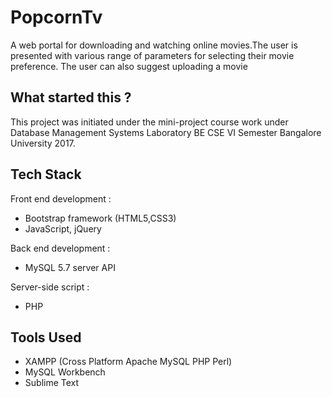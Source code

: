 # PopcornTv
A web portal for downloading and watching online movies.The user is presented with various range of parameters for selecting their movie preference. The user can also suggest uploading a movie 

## What started this ?
This project was initiated under the mini-project course work under Database Management Systems Laboratory BE CSE VI Semester Bangalore University 2017.

## Tech Stack
Front end development : 
- Bootstrap framework (HTML5,CSS3)
- JavaScript, jQuery
                        
Back end development :  
- MySQL 5.7 server API

Server-side script :    
- PHP

## Tools Used
- XAMPP (Cross Platform Apache MySQL PHP Perl)
- MySQL Workbench
- Sublime Text
